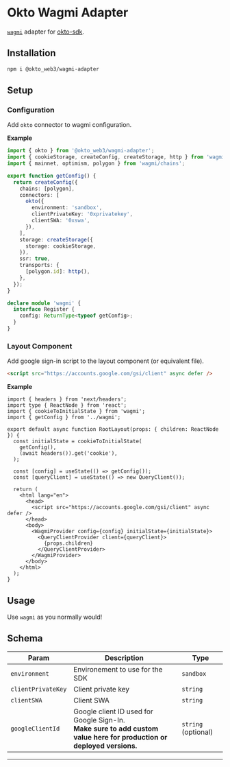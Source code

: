 # Okto Wagmi Adapter

[`wagmi`](https://wagmi.sh/) adapter for [okto-sdk](https://docsv2.okto.tech/docs).

## Installation

```bash
npm i @okto_web3/wagmi-adapter
```

## Setup

### Configuration

Add `okto` connector to wagmi configuration.

**Example**

```typescript
import { okto } from '@okto_web3/wagmi-adapter';
import { cookieStorage, createConfig, createStorage, http } from 'wagmi';
import { mainnet, optimism, polygon } from 'wagmi/chains';

export function getConfig() {
  return createConfig({
    chains: [polygon],
    connectors: [
      okto({
        environment: 'sandbox',
        clientPrivateKey: '0xprivatekey',
        clientSWA: '0xswa',
      }),
    ],
    storage: createStorage({
      storage: cookieStorage,
    }),
    ssr: true,
    transports: {
      [polygon.id]: http(),
    },
  });
}

declare module 'wagmi' {
  interface Register {
    config: ReturnType<typeof getConfig>;
  }
}
```

### Layout Component

Add google sign-in script to the layout component (or equivalent file).

```html
<script src="https://accounts.google.com/gsi/client" async defer />
```

**Example**

```tsx
import { headers } from 'next/headers';
import type { ReactNode } from 'react';
import { cookieToInitialState } from 'wagmi';
import { getConfig } from '../wagmi';

export default async function RootLayout(props: { children: ReactNode }) {
  const initialState = cookieToInitialState(
    getConfig(),
    (await headers()).get('cookie'),
  );

  const [config] = useState(() => getConfig());
  const [queryClient] = useState(() => new QueryClient());

  return (
    <html lang="en">
      <head>
        <script src="https://accounts.google.com/gsi/client" async defer />
      </head>
      <body>
        <WagmiProvider config={config} initialState={initialState}>
          <QueryClientProvider client={queryClient}>
            {props.children}
          </QueryClientProvider>
        </WagmiProvider>
      </body>
    </html>
  );
}
```

## Usage

Use `wagmi` as you normally would!

## Schema

| Param              | Description                                                                                                              | Type                |
| ------------------ | ------------------------------------------------------------------------------------------------------------------------ | ------------------- |
| `environment`      | Environement to use for the SDK                                                                                          | `sandbox`           |
| `clientPrivateKey` | Client private key                                                                                                       | `string`            |
| `clientSWA`        | Client SWA                                                                                                               | `string`            |
| `googleClientId`   | Google client ID used for Google Sign-In.<br>**Make sure to add custom value here for production or deployed versions.** | `string` (optional) |

---
